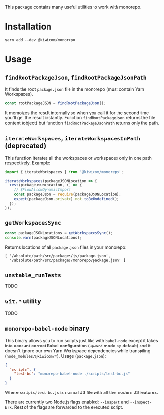 This package contains many useful utilities to work with monorepo.

# Installation

```
yarn add --dev @kiwicom/monorepo
```

# Usage

## `findRootPackageJson`, `findRootPackageJsonPath`

It finds the root `package.json` file in the monorepo (must contain Yarn Workspaces).

```js
const rootPackageJSON = findRootPackageJson();
```

It memoizes the result internally so when you call it for the second time you'll get the result instantly. Function `findRootPackageJson` returns the file content (object) but function `findRootPackageJsonPath` returns only the path.

## `iterateWorkspaces`, `iterateWorkspacesInPath` (deprecated)

This function iterates all the workspaces or workspaces only in one path respectively. Example:

```js
import { iterateWorkspaces } from '@kiwicom/monorepo';

iterateWorkspaces(packageJSONLocation => {
  test(packageJSONLocation, () => {
    // $FlowAllowDynamicImport
    const packageJson = require(packageJSONLocation);
    expect(packageJson.private).not.toBeUndefined();
  });
});
```

## `getWorkspacesSync`

```js
const packageJSONLocations = getWorkspacesSync();
console.warn(packageJSONLocations);
```

Returns locations of all `package.json` files in your monorepo:

```text
[ '/absolute/path/src/packages/js/package.json',
  '/absolute/path/src/packages/monorepo/package.json' ]
```

## `unstable_runTests`

TODO

## `Git.*` utility

TODO

## `monorepo-babel-node` binary

This binary allows you to run scripts just like with `babel-node` except it takes into account correct Babel configuration (`upward` mode by default) and it doesn't ignore our own Yarn Workspace dependencies while transpiling (`node_modules/@kiwicom/*`). Usage (`package.json`):

```json
{
  "scripts": {
    "test-bc": "monorepo-babel-node ./scripts/test-bc.js"
  }
}
```

Where `scripts/test-bc.js` is normal JS file with all the modern JS features.

There are currently two Node.js flags enabled: `--inspect` and `--inspect-brk`. Rest of the flags are forwarded to the executed script.
